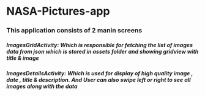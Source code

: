 # NASA-Pictures-app
<h3>This application consists of 2 manin screens</h3>
<h5>ImagesGridActivity: Which is responsible for fetching the list of images data from json which is stored in assets folder and showing gridview with title & image</h5>

<h5>ImagesDetailsActivity: Which is used for display of high quality image , date , title & description. And User can also swipe left or right to see all images along with the data</h5>
